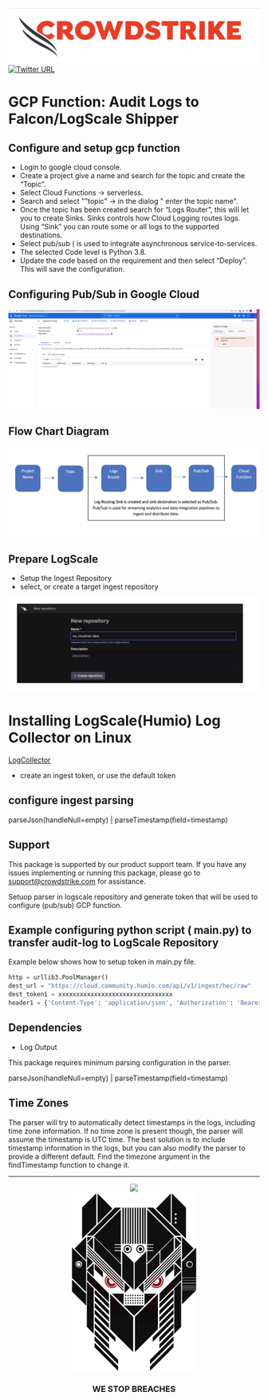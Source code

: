 
![CrowdStrike-logo](image/Crowdstrike1.png)
[![Twitter URL](https://img.shields.io/twitter/url?label=Follow%20%40CrowdStrike&style=social&url=https%3A%2F%2Ftwitter.com%2FCrowdStrike)](https://twitter.com/CrowdStrike)<br/>

# GCP Function: Audit Logs to Falcon/LogScale Shipper



## Configure and setup gcp function

- Login to google cloud console.
- Create a project give a name and search for the topic and create the  “Topic”.
- Select Cloud Functions -> serverless.
- Search  and select ""topic" ->  in the dialog " enter the topic name".
- Once the topic has been created search for “Logs Router”, this will let you to create Sinks.  Sinks controls how Cloud Logging routes logs. Using “Sink” you can route some or all logs to the supported destinations.
- Select pub/sub  ( is used to integrate  asynchronous service-to-services.
- The selected Code level is Python 3.8.
- Update the code based on the requirement and then select “Deploy”. This will save the configuration.

##  Configuring Pub/Sub in Google Cloud
![Pub-Sub](image/Pub-Sub-configuration.png)

## Flow Chart  Diagram 
![Flow](image/Log-Routing-Sink.png) 

## Prepare LogScale
- Setup the Ingest Repository
- select, or create a target ingest repository

![Repository](image/newRepository.png)

# Installing LogScale(Humio) Log Collector on Linux 

[LogCollector](https://library.humio.com/humio-server/log-shippers-log-collector-install-linux.html)

- create an ingest token, or use the default token

## configure ingest parsing

parseJson(handleNull=empty) | parseTimestamp(field=timestamp)



## Support

This package is supported by our product support team. If you have any issues implementing or running this package, please go to support@crowdstrike.com for assistance.


Setuop parser in logscale repository and generate token that will be used to configure (pub/sub) GCP function.

## Example configuring python script ( main.py)  to transfer audit-log  to LogScale Repository

Example below shows how to setup token in main.py file.

```python
http = urllib3.PoolManager()
dest_url = "https://cloud.community.humio.com/api/v1/ingest/hec/raw"
dest_token1 = xxxxxxxxxxxxxxxxxxxxxxxxxxxxxxxx
header1 = {'Content-Type': 'application/json', 'Authorization': 'Bearer ' + dest_token1}
```

## Dependencies
- Log Output

This package requires minimum parsing configuration in the parser.

parseJson(handleNull=empty) | parseTimestamp(field=timestamp)


## Time Zones
The parser will try to automatically detect timestamps in the logs, including time zone information. If no time zone is present though, the parser will assume the timestamp is UTC time. The best solution is to include timestamp information in the logs, but you can also modify the parser to provide a different default. Find the timezone argument in the findTimestamp function to change it.


---

<p align="center"><img src="https://raw.githubusercontent.com/CrowdStrike/AWS-Kinesis-Falcon-Logscale-Lambda-Integration/main/image/cs-logo-footer.png"><BR/><img width="250px" src="https://raw.githubusercontent.com/CrowdStrike/AWS-Kinesis-Falcon-Logscale-Lambda-Integration/main/docs/assets/adversary-red-eyes.png"></p>
<h3><p align="center">WE STOP BREACHES</p></h3>



